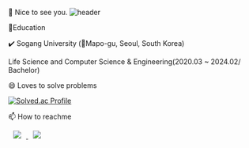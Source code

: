 👋 Nice to see you.
![header](https://capsule-render.vercel.app/api?type=Waving&text=AshtonSW&color=auto)

🌱Education

✔️ Sogang University (📍Mapo-gu, Seoul, South Korea)


Life Science and Computer Science & Engineering(2020.03 ~ 2024.02/ Bachelor)
<!--
💻Technology Stack


<img src="https://img.shields.io/badge/c-A8B9CC?style=for-the-badge&logo=c%2B%2B&logoColor=white">  <img src="https://img.shields.io/badge/c++-00599C?style=for-the-badge&logo=c%2B%2B&logoColor=white">  <img src="https://img.shields.io/badge/java-007396?style=for-the-badge&logo=java&logoColor=white">  <img src="https://img.shields.io/badge/mysql-4479A1?style=for-the-badge&logo=mysql&logoColor=white">  <img src="https://img.shields.io/badge/linux-FCC624?style=for-the-badge&logo=linux&logoColor=black">  <img src="https://img.shields.io/badge/github-181717?style=for-the-badge&logo=github&logoColor=white">
-->

😄 Loves to solve problems


[![Solved.ac Profile](http://mazassumnida.wtf/api/v2/generate_badge?boj=AshtonSW)](https://solved.ac/AshtonSW/)




📫 How to reachme

</a> <a href="https://ashtonsw.tistory.com">
 <img 
        src="http://img.shields.io/badge/-Tech%20Blog-655ced?style=flat&logo=github&link=https://AshtonSW.tistory.com/"
        style="height : auto; margin-left : 10px; margin-right : 10px;"/>
</a> <a href="mailto:sprauncy76@gmail.com">
    <img 
        src="https://img.shields.io/badge/Gmail-d14836?style=flat-square&logo=Gmail&logoColor=white&link=mailto:sprauncy76@gmail.com"
        style="height : auto; margin-left : 10px; margin-right : 10px;"/>
  
  
<!--
**AshtonSW/AshtonSW** is a ✨ _special_ ✨ repository because its `README.md` (this file) appears on your GitHub profile.

Here are some ideas to get you started:

- 🔭 I’m currently working on ...
- 🌱 I’m currently learning ...
- 👯 I’m looking to collaborate on ...
- 🤔 I’m looking for help with ...
- 💬 Ask me about ...
- 📫 How to reach me: ...
- 😄 Pronouns: ...
- ⚡ Fun fact: ...
-->
